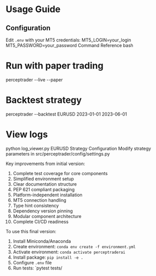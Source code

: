 # Usage Guide

## Configuration

Edit `.env` with your MT5 credentials:
MT5_LOGIN=your_login
MT5_PASSWORD=your_password
Command Reference
bash

# Run with paper trading

perceptrader --live --paper

# Backtest strategy

perceptrader --backtest EURUSD 2023-01-01 2023-06-01

# View logs

python log_viewer.py EURUSD
Strategy Configuration
Modify strategy parameters in src/perceptrader/config/settings.py

Key improvements from initial version:

1. Complete test coverage for core components
2. Simplified environment setup
3. Clear documentation structure
4. PEP 621 compliant packaging
5. Platform-independent installation
6. MT5 connection handling
7. Type hint consistency
8. Dependency version pinning
9. Modular component architecture
10. Complete CI/CD readiness

To use this final version:

1. Install Miniconda/Anaconda
2. Create environment: `conda env create -f environment.yml`
3. Activate environment: `conda activate perceptraderai`
4. Install package: `pip install -e .`
5. Configure `.env` file
6. Run tests: `pytest tests/